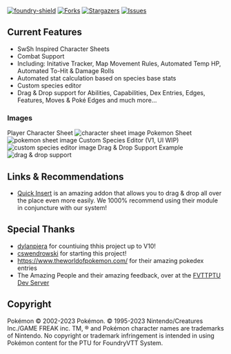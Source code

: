 [![foundry-shield]][foundry-url]
[![Forks][forks-shield]][forks-url]
[![Stargazers][stars-shield]][stars-url]
[![Issues][issues-shield]][issues-url]

## Current Features
- SwSh Inspired Character Sheets
- Combat Support 
 - Including: Initative Tracker, Map Movement Rules, Automated Temp HP, Automated To-Hit & Damage Rolls
- Automated stat calculation based on species base stats
- Custom species editor
- Drag & Drop support for Abilities, Capabilities, Dex Entries, Edges, Features, Moves & Poké Edges
and much more...

### Images
Player Character Sheet
![character sheet image](https://cdn.discordapp.com/attachments/429729503149817856/801897991715029002/character-sheet.gif "Character Sheet Preview")
Pokemon Sheet
![pokemon sheet image](https://media.discordapp.net/attachments/429729503149817856/801896273473044540/pokemon-sheet.gif "Pokemon Sheet Preview")
Custom Species Editor (V1, UI WIP)
![custom species editor image](https://cdn.discordapp.com/attachments/429729503149817856/801898798816296980/custom-species-editor.gif "Custom Species Editor Preview")
Drag & Drop Support Example
![drag & drop support](https://cdn.discordapp.com/attachments/429729503149817856/801898068530167829/drag-and-drop.gif "Drag & Drop Preview")

## Links & Recommendations
- [Quick Insert](https://gitlab.com/fvtt-modules-lab/quick-insert) is an amazing addon that allows you to drag & drop all over the place even more easily. We 1000% recommend using their module in conjuncture with our system!

## Special Thanks
* [dylanpiera](https://github.com/dylanpiera) for countiuing thhis project up to V10!
* [cswendrowski](https://github.com/cswendrowski) for starting this project!
* https://www.theworldofpokemon.com/ for their amazing pokedex entries 
* The Amazing People and their amazing feedback, over at the [FVTTPTU Dev Server](https://discord.gg/fE3w59q)

## Copyright
Pokémon © 2002-2023 Pokémon. © 1995-2023 Nintendo/Creatures Inc./GAME FREAK inc. TM, ® and Pokémon character names are trademarks of Nintendo.
No copyright or trademark infringement is intended in using Pokémon content for the PTU for FoundryVTT System.

[foundry-shield]: https://img.shields.io/badge/Foundry-v12.331-informational
[foundry-url]: https://foundryvtt.com/
[forks-shield]: https://img.shields.io/github/forks/Thegoodmen/Goodys-PTU-System.svg?style=flat-square
[forks-url]: https://github.com/Thegoodmen/Goodys-PTU-System/network/members
[stars-shield]: https://img.shields.io/github/stars/Thegoodmen/Goodys-PTU-System.svg?style=flat-square
[stars-url]: https://github.com/Thegoodmen/Goodys-PTU-System/stargazers
[issues-shield]: https://img.shields.io/github/issues/Thegoodmen/Goodys-PTU-System.svg?style=flat-square
[issues-url]: https://github.com/dylanpiera/Foundry-Pokemon-Tabletop-United-System/issues
